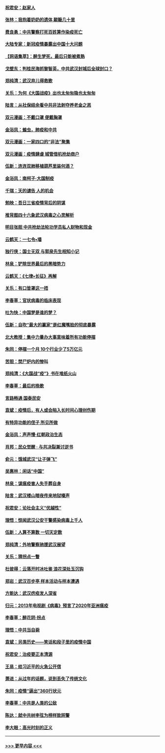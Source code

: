 #### [祝君安：赵家人](../pages/nsc993/n11922209.md?t=03071802) 
#### [张林：我抱着奶奶的遗体 颠簸几十里](../pages/nsc993/n11920945.md?t=03071802) 
#### [费良勇：中共警察打死百姓算作染疫死亡](../pages/nsc993/n11919264.md?t=03071802) 
#### [大陆专家：新冠疫情暴露出中国十大问题](../pages/nsc993/n11919187.md?t=03071802) 
#### [【网语集萃】：醉生梦死，最后只能被煮熟](../pages/nsc993/n11918994.md?t=03071802) 
#### [戈壁东：判桂民海抓黎智英，中共武汉封城后全球封口？](../pages/nsc993/n11917982.md?t=03071802) 
#### [郑纯清：武汉弃儿得救歌](../pages/nsc993/n11917881.md?t=03071802) 
#### [关乐：为何《大国战疫》出也太匆匆隐也太匆匆](../pages/nsc993/n11917792.md?t=03071802) 
#### [陆言：从社保结余看中共非法剥夺养老金之恶](../pages/nsc993/n11917084.md?t=03071802) 
#### [双元漫画：不戴口罩 便戴胸罩](../pages/nsc993/n11916447.md?t=03071802) 
#### [金浴凤：蝗虫，肺疫和中共](../pages/nsc993/n11916904.md?t=03071802) 
#### [双元漫画：一家四口的“非法”聚集](../pages/nsc993/n11916378.md?t=03071802) 
#### [双元漫画：疫情肆虐 城管借机抢劫商户](../pages/nsc993/n11916310.md?t=03071802) 
#### [伍新：连连双肺移植葫芦里装何酒？](../pages/nsc993/n11913667.md?t=03071802) 
#### [金浴凤：南柯子·大国制疫](../pages/nsc993/n11913657.md?t=03071802) 
#### [千瑞：天的谴告  人的机会](../pages/nsc993/n11913309.md?t=03071802) 
#### [勉映：吾日三省疫情背后的阴谋](../pages/nsc993/n11913079.md?t=03071802) 
#### [推背图四十六象武汉病毒之心灵解析](../pages/nsc993/n11911761.md?t=03071802) 
#### [明目张胆 中共抢劫法轮功学员私人财物和现金](../pages/nsc993/n11910262.md?t=03071802) 
#### [云鹤天：一七令▪墙](../pages/nsc993/n11910627.md?t=03071802) 
#### [独行侠：国士无双 与郭泉先生相知小记](../pages/nsc993/n11910613.md?t=03071802) 
#### [林泉：铲除世界最后的黑暗势力](../pages/nsc993/n11909320.md?t=03071802) 
#### [云鹤天：《七律▪长征》再解](../pages/nsc993/n11909327.md?t=03071802) 
#### [关乐：有口皆罩这一捂](../pages/nsc993/n11908393.md?t=03071802) 
#### [李春草：官状病毒的临床表现](../pages/nsc993/n11908339.md?t=03071802) 
#### [吐为快：中国梦是谁的梦？](../pages/nsc993/n11906564.md?t=03071802) 
#### [伍新：自吹“最大的赢家”是红魔嘴脸的彻底暴露](../pages/nsc993/n11906407.md?t=03071802) 
#### [北大教授：集中力量办大事意味着所有功能停摆](../pages/nsc993/n11904800.md?t=03071802) 
#### [朱同：停摆一个月 10个行业少了5万亿元](../pages/nsc993/n11904498.md?t=03071802) 
#### [苦胆：焚尸炉内的惨叫](../pages/nsc993/n11904479.md?t=03071802) 
#### [郑纯清：《大国战“疫”》书在堆纸火山](../pages/nsc993/n11904450.md?t=03071802) 
#### [李春草：最后的挽歌](../pages/nsc993/n11904441.md?t=03071802) 
#### [言路畅通 国泰民安](../pages/nsc993/n11904222.md?t=03071802) 
#### [袁斌：疫情后，有人或会陷入长时间心理创伤期](../pages/nsc993/n11901514.md?t=03071802) 
#### [有特异功能的侄子 所见所做](../pages/nsc993/n11901154.md?t=03071802) 
#### [金浴凤：声声慢‧红朝政治生态](../pages/nsc993/n11899553.md?t=03071802) 
#### [肖邦：民众觉醒 · 与共决裂兼讨逆书](../pages/nsc993/n11898435.md?t=03071802) 
#### [俞元：饿城武汉“让子弹飞”](../pages/nsc993/n11898344.md?t=03071802) 
#### [吴惠林：闲话“中国”](../pages/nsc993/n11898182.md?t=03071802) 
#### [林泉：谋瘟疫害人失手葬自身](../pages/nsc993/n11897892.md?t=03071802) 
#### [陆言：武汉楼山暗夜传来地狱嚎声](../pages/nsc993/n11897033.md?t=03071802) 
#### [祝君安：论社会主义“优越性”](../pages/nsc993/n11897005.md?t=03071802) 
#### [理悟：惊闻武汉公安干警感染病毒上千人](../pages/nsc993/n11896947.md?t=03071802) 
#### [伍新：人算不算数 一切天定数](../pages/nsc993/n11893372.md?t=03071802) 
#### [郑纯清：外地警察驰援武汉展望](../pages/nsc993/n11893115.md?t=03071802) 
#### [关乐：猜拐点一瞥](../pages/nsc993/n11893020.md?t=03071802) 
#### [杜彼得：云落开时冰吐鉴 浪花深处玉沉钩](../pages/nsc993/n11892107.md?t=03071802) 
#### [郑岩：武汉百步亭 样本活动与样本遭遇](../pages/nsc993/n11892310.md?t=03071802) 
#### [方能达：武汉疠疫发人深省](../pages/nsc993/n11891376.md?t=03071802) 
#### [归元：2013年电视剧《病毒》预言了2020年亚洲瘟疫](../pages/nsc993/n11891126.md?t=03071802) 
#### [李春草：醉花阴·拐点](../pages/nsc993/n11890567.md?t=03071802) 
#### [理悟：中共当自毙](../pages/nsc993/n11890559.md?t=03071802) 
#### [袁斌：另类历史——笑话和段子里的疫情中国](../pages/nsc993/n11889243.md?t=03071802) 
#### [祝君安：治疫要正本清源](../pages/nsc993/n11889085.md?t=03071802) 
#### [王易：给习近平的火急公开信](../pages/nsc993/n11888225.md?t=03071802) 
#### [萧进：从过年的话题，说到丢失了传统文化](../pages/nsc993/n11887732.md?t=03071802) 
#### [朱同：疫情“逼出”360行状元](../pages/nsc993/n11887678.md?t=03071802) 
#### [李春草：中共是人类的公敌](../pages/nsc993/n11887656.md?t=03071802) 
#### [陈达：就中共树李弦为榜样致网警](../pages/nsc993/n11887625.md?t=03071802) 
#### [李大眼：高光时刻的正义](../pages/nsc993/n11887585.md?t=03071802) 

----
#### [ >>> 更早内容 <<< ](../indexes/nsc993-earlier.md)
